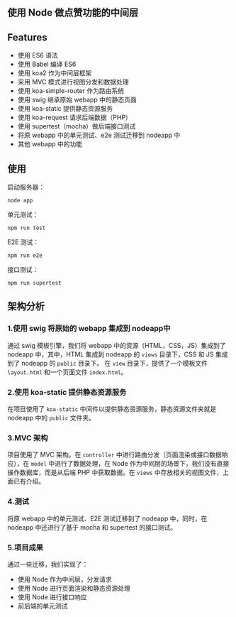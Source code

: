 ## 使用 Node 做点赞功能的中间层
## Features
- 使用 ES6 语法
- 使用 Babel 编译 ES6
- 使用 koa2 作为中间层框架 
- 采用 MVC 模式进行视图分发和数据处理
- 使用 koa-simple-router 作为路由系统
- 使用 swig 继承原始 webapp 中的静态页面
- 使用 koa-static 提供静态资源服务
- 使用 koa-request 请求后端数据（PHP）
- 使用 supertest（mocha）做后端接口测试
- 将原 webapp 中的单元测试、e2e 测试迁移到 nodeapp 中
- 其他 webapp 中的功能
## 使用
启动服务器：
```
node app
```
单元测试：
```
npm run test
```
E2E 测试：
```
npm run e2e
```
接口测试：
```
npm run supertest
```
## 架构分析
### 1.使用 swig 将原始的 webapp 集成到 nodeapp中
通过 swig 模板引擎，我们将 webapp 中的资源（HTML，CSS，JS）集成到了 nodeapp 中，其中，HTML 集成到 nodeapp 的 ```views``` 目录下，CSS 和 JS 集成到了 nodeapp 的 ```public``` 目录下。
在 ```view``` 目录下，提供了一个模板文件 ```layout.html``` 和一个页面文件 ```index.html```。
### 2.使用 koa-static 提供静态资源服务
在项目使用了 ```koa-static``` 中间件以提供静态资源服务，静态资源文件夹就是 nodeapp 中的 ```public``` 文件夹。
### 3.MVC 架构
项目使用了 MVC 架构。在 ```controller``` 中进行路由分发（页面渲染或接口数据响应），在 ```model``` 中进行了数据处理，在 Node 作为中间层的场景下，我们没有直接操作数据库，而是从后端 PHP 中获取数据。在 ```views``` 中存放相关的视图文件，上面已有介绍。
### 4.测试
将原 webapp 中的单元测试、E2E 测试迁移到了 nodeapp 中，同时，在 nodeapp 中还进行了基于 mocha 和 supertest 的接口测试。
### 5.项目成果
通过一些迁移，我们实现了：
- 使用 Node 作为中间层，分发请求
- 使用 Node 进行页面渲染和静态资源处理
- 使用 Node 进行接口响应
- 前后端的单元测试